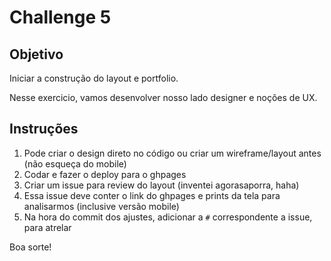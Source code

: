 
# Challenge 5

## Objetivo

Iniciar a construção do layout e portfolio.

Nesse exercicio, vamos desenvolver nosso lado designer e noções de UX.

## Instruções

1. Pode criar o design direto no código ou criar um wireframe/layout antes (não esqueça do mobile)
2. Codar e fazer o deploy para o ghpages
3. Criar um issue para review do layout (inventei agorasaporra, haha)
4. Essa issue deve conter o link do ghpages e prints da tela para analisarmos (inclusive versão mobile)
5. Na hora do commit dos ajustes, adicionar a `#` correspondente a issue, para atrelar

Boa sorte!

